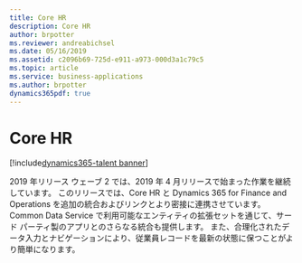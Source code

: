 ```yaml
---
title: Core HR
description: Core HR
author: brpotter
ms.reviewer: andreabichsel
ms.date: 05/16/2019
ms.assetid: c2096b69-725d-e911-a973-000d3a1c79c5
ms.topic: article
ms.service: business-applications
ms.author: brpotter
dynamics365pdf: true
---
```

# <a name="core-hr"></a>Core HR 

[!include[dynamics365-talent banner](../includes/dynamics365-talent.md)]

2019 年リリース ウェーブ 2 では、2019 年 4 月リリースで始まった作業を継続しています。 このリリースでは、Core HR と Dynamics 365 for Finance and Operations を追加の統合およびリンクとより密接に連携させています。 Common Data Service で利用可能なエンティティの拡張セットを通じて、サード パーティ製のアプリとのさらなる統合も提供します。 また、合理化されたデータ入力とナビゲーションにより、従業員レコードを最新の状態に保つことがより簡単になります。
